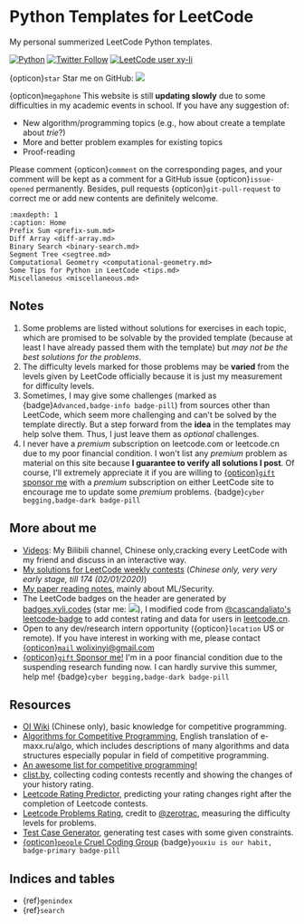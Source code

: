 # Python Templates for LeetCode

My personal summerized LeetCode Python templates.

[![Python](https://custom-icon-badges.herokuapp.com/badge/Python-3.10-blue?style=flat-square&logo=python&logoColor=white)](https://docs.python.org/3.10/)
[![Twitter Follow](https://img.shields.io/twitter/follow/yangzhou301)](https://twitter.com/yangzhou301)
[![LeetCode user xy-li](https://img.shields.io/badge/dynamic/json?style=flat-square&labelColor=black&color=%23ffa116&label=Solved&query=solvedOverTotal&url=https%3A%2F%2Fbadge.xyli.tech/%2Fapi%2Fusers%2Fxy-li&logo=leetcode&logoColor=yellow)](https://leetcode.com/xy-li/)

{opticon}`star` Star me on GitHub: [![](https://img.shields.io/github/stars/li-xin-yi/lctemplates?style=social)](https://github.com/li-xin-yi/lctemplates)

{opticon}`megaphone` This website is still **updating slowly** due to some difficulties in my academic events in school. If you have any suggestion of:

- New algorithm/programming topics (e.g., how about create a template about _trie_?)
- More and better problem examples for existing topics
- Proof-reading

Please comment {opticon}`comment` on the corresponding pages, and your comment will be kept as a comment for a GitHub issue {opticon}`issue-opened` permanently. Besides, pull requests {opticon}`git-pull-request` to correct me or add new contents are definitely welcome.

```{toctree}
:maxdepth: 1
:caption: Home
Prefix Sum <prefix-sum.md>
Diff Array <diff-array.md>
Binary Search <binary-search.md>
Segment Tree <segtree.md>
Computational Geometry <computational-geometry.md>
Some Tips for Python in LeetCode <tips.md>
Miscellaneous <miscellaneous.md>
```

## Notes

1. Some problems are listed without solutions for exercises in each topic, which are promised to be solvable by the provided template (because at least I have already passed them with the template) but _may not be the best solutions for the problems_.
2. The difficulty levels marked for those problems may be **varied** from the levels given by LeetCode officially because it is just my measurement for difficulty levels.
3. Sometimes, I may give some challenges (marked as {badge}`Advanced,badge-info badge-pill`) from sources other than LeetCode, which seem more challenging and can't be solved by the template directly. But a step forward from the **idea** in the templates may help solve them. Thus, I just leave them as _optional_ challenges.
4. I never have a _premium_ subscription on leetcode.com or leetcode.cn due to my poor financial condition. I won't list any _premium_ problem as material on this site because **I guarantee to verify all solutions I post**. Of course, I'll extremely appreciate it if you are willing to [{opticon}`gift` sponsor me](https://github.com/sponsors/li-xin-yi) with a _premium_ subscription on either LeetCode site to encourage me to update some _premium_ problems. {badge}`cyber begging,badge-dark badge-pill`

## More about me

- [Videos](https://space.bilibili.com/62988): My Bilibili channel, Chinese only,cracking every LeetCode with my friend and discuss in an interactive way.
- [My solutions for LeetCode weekly contests](http://notebook.xyli.me/categories/LeetCode/) (_Chinese only, very very early stage, till 174 (02/01/2020)_)
- [My paper reading notes](https://paper-weekly.readthedocs.io/en/latest/), mainly about ML/Security.
- The LeetCode badges on the header are generated by [badges.xyli.codes](https://badges.xyli.codes/) (star me: [![](https://img.shields.io/github/stars/li-xin-yi/leetcode-badge?style=social)](https://github.com/li-xin-yi/leetcode-badge)), I modified code from [@cascandaliato's leetcode-badge](https://github.com/cascandaliato/leetcode-badge) to add contest rating and data for users in [leetcode.cn](https://leetcode.cn/).
- Open to any dev/research intern opportunity ({opticon}`location` US or remote). If you have interest in working with me, please contact [{opticon}`mail` wolixinyi@gmail.com](mailto:wolixinyi@gmail.com)
- [{opticon}`gift` Sponsor me!](https://github.com/sponsors/li-xin-yi) I'm in a poor financial condition due to the suspending research funding now. I can hardly survive this summer, help me! {badge}`cyber begging,badge-dark badge-pill`

## Resources

- [OI Wiki](https://oi-wiki.org/) (Chinese only), basic knowledge for competitive programming.
- [Algorithms for Competitive Programming](https://cp-algorithms.com/), English translation of e-maxx.ru/algo, which includes descriptions of many algorithms and data structures especially popular in field of competitive programming.
- [An awesome list for competitive programming!](https://codeforces.com/blog/entry/23054)
- [clist.by](https://clist.by/), collecting coding contests recently and showing the changes of your history rating.
- [Leetcode Rating Predictor](https://lcpredictor.herokuapp.com/), predicting your rating changes right after the completion of Leetcode contests.
- [Leetcode Problems Rating](https://zerotrac.github.io/leetcode_problem_rating/), credit to [@zerotrac](https://leetcode.cn/u/zerotrac2/), measuring the difficulty levels for problems.
- [Test Case Generator](https://test-case-generator.herokuapp.com/), generating test cases with some given constraints.
- [{opticon}`people` Cruel Coding Group](http://board.cruelcoding.com/) {badge}`youxiu is our habit, badge-primary badge-pill`

## Indices and tables

- {ref}`genindex`
- {ref}`search`
